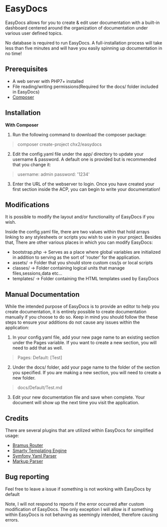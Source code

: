# EasyDocs
EasyDocs allows for you to create & edit user documentation with a built-in dashboard centered around the organization of documentation under various user defined topics.

No database is required to run EasyDocs. A full-installation process will take less than five minutes and will have you easily spinning up documentation in no time!

## Prerequisites

- A web server with PHP7+ installed
-  File reading/writing permissions(Required for the docs/ folder included in EasyDocs)
- [Composer](https://getcomposer.org/download/)

## Installation

**With Composer**
1. Run the following command to download the composer package:

> composer create-project chx2/easydocs

2. Edit the config.yaml file under the app/ directory to update your username & password. A default one is provided but is recommended that you change it:

> username: admin
> password: '1234'

3. Enter the URL of the webserver to login. Once you have created your first section inside the ACP, you can begin to write your documentation!

## Modifications
It is possible to modify the layout and/or functionality of EasyDocs if you wish.

Inside the config.yaml file, there are two values within that hold arrays linking to any stylesheets or scripts you wish to use in your project. Besides that, There are other various places in which you can modify EasyDocs:

- bootstrap.php -> Serves as a place where global variables are initialized in addition to serving as the sort of 'router' for the application.
- assets/       -> Folder that you should store custom css/js or local scripts
- classes/      -> Folder containing logical units that manage files,sessions,data etc...
- templates/    -> Folder containing the HTML templates used by EasyDocs

## Manual Documentation
While the intended purpose of EasyDocs is to provide an editor to help you create documentation, it is entirely possible to create documentation manually if you choose to do so. Keep in mind you should follow the these steps to ensure your additions do not cause any issues within the application:

1. In your config.yaml file, add your new page name to an existing section under the Pages variable. If you want to create a new section, you will need to add that as well.

> Pages:
>   Default: [Test]

2. Under the docs/ folder, add your page name to the folder of the section you specified. If you are making a new section, you will need to create a new folder.
> docs/Default/Test.md

3. Edit your new documentation file and save when complete. Your document will show up the next time you visit the application.

## Credits
There are several plugins that are utilized within EasyDocs for simplified usage:
- [Bramus Router](https://github.com/bramus/router)
- [Smarty Templating Engine](https://github.com/smarty-php/smarty)
- [Symfony Yaml Parser](https://github.com/symfony/yaml)
- [Markup Parser](https://github.com/erusev/parsedown)

## Bug reporting
Feel free to leave a issue if something is not working with EasyDocs by default

Note, I will not respond to reports if the error occurred after custom modification of EasyDocs. The only exception I will allow is if something within EasyDocs is not behaving as seemingly intended, therefore causing errors.
